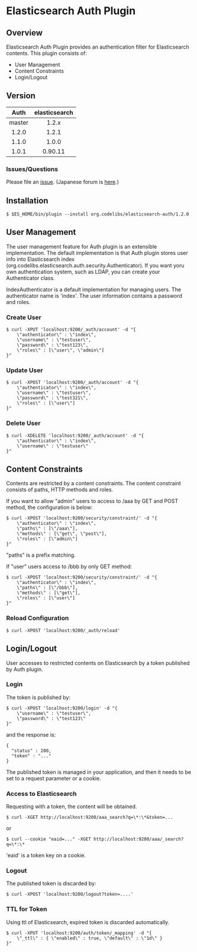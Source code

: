 Elasticsearch Auth Plugin
=========================

## Overview

Elasticsearch Auth Plugin provides an authentication filter for Elasticsearch contents.
This plugin consists of:

* User Management
* Content Constraints
* Login/Logout

## Version

| Auth   | elasticsearch |
|:------:|:-------------:|
| master | 1.2.x         |
| 1.2.0  | 1.2.1         |
| 1.1.0  | 1.0.0         |
| 1.0.1  | 0.90.11       |

### Issues/Questions

Please file an [issue](https://github.com/codelibs/elasticsearch-auth/issues "issue").
(Japanese forum is [here](https://github.com/codelibs/codelibs-ja-forum "here").)

## Installation

    $ $ES_HOME/bin/plugin --install org.codelibs/elasticsearch-auth/1.2.0

## User Management

The user management feature for Auth plugin is an extensible implementation. 
The default implementation is that Auth plugin stores user info into Elasticsearch index (org.codelibs.elasticsearch.auth.security.Authenticator).
If you want yoru own authentication system, such as LDAP, you can create your Authenticator class.

IndexAuthenticator is a default implementation for managing users.
The authenticator name is 'index'.
The user information contains a password and roles.

### Create User

    $ curl -XPUT 'localhost:9200/_auth/account' -d "{
        \"authenticator\" : \"index\",
        \"username\" : \"testuser\",
        \"password\" : \"test123\",
        \"roles\" : [\"user\", \"admin\"]
    }"

### Update User

    $ curl -XPOST 'localhost:9200/_auth/account' -d "{
        \"authenticator\" : \"index\",
        \"username\" : \"testuser\",
        \"password\" : \"test321\",
        \"roles\" : [\"user\"]
    }"

### Delete User

    $ curl -XDELETE 'localhost:9200/_auth/account' -d "{
        \"authenticator\" : \"index\",
        \"username\" : \"testuser\"
    }"

## Content Constraints

Contents are restricted by a content constraints.
The content constraint consists of paths, HTTP methods and roles.

If you want to allow "admin" users to access to /aaa by GET and POST method, the configuration is below:

    $ curl -XPOST 'localhost:9200/security/constraint/' -d "{
        \"authenticator\" : \"index\",
        \"paths\" : [\"/aaa\"],
        \"methods\" : [\"get\", \"post\"],
        \"roles\" : [\"admin\"]
    }"

"paths" is a prefix matching.

If "user" users access to /bbb by only GET method:

    $ curl -XPOST 'localhost:9200/security/constraint/' -d "{
        \"authenticator\" : \"index\",
        \"paths\" : [\"/bbb\"],
        \"methods\" : [\"get\"],
        \"roles\" : [\"user\"]
    }"

### Reload Configuration

    $ curl -XPOST 'localhost:9200/_auth/reload'

## Login/Logout

User accesses to restricted contents on Elasticsearch by a token published by Auth plugin.

### Login

The token is published by:

    $ curl -XPOST 'localhost:9200/login' -d "{
        \"username\" : \"testuser\",
        \"password\" : \"test123\"
    }"
    
and the response is:

    {
      "status" : 200,
      "token" : "..."
    }

The published token is managed in your application, and then it needs to be set to a request parameter or a cookie.

### Access to Elasticsearch

Requesting with a token, the content will be obtained.

    $ curl -XGET http://localhost:9200/aaa_search?q=\*:\*&token=...

or

    $ curl --cookie "eaid=..." -XGET http://localhost:9200/aaa/_search?q=\*:\*

'eaid' is a token key on a cookie.

### Logout

The published token is discarded by:

    $ curl -XPOST 'localhost:9200/logout?token=....'


### TTL for Token

Using ttl of Elasticsearch, expired token is discarded automatically.

    $ curl -XPUT 'localhost:9200/auth/token/_mapping' -d "{
        \"_ttl\" : { \"enabled\" : true, \"default\" : \"1d\" }
    }"



